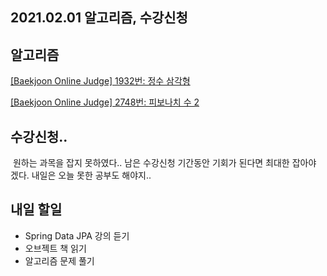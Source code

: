 ## 2021.02.01 알고리즘, 수강신청

## 알고리즘
[[Baekjoon Online Judge] 1932번: 정수 삼각형](https://hyeonic.tistory.com/84)

[[Baekjoon Online Judge] 2748번: 피보나치 수 2](https://hyeonic.tistory.com/85)

## 수강신청..
&nbsp;원하는 과목을 잡지 못하였다.. 남은 수강신청 기간동안 기회가 된다면 최대한 잡아야 겠다. 내일은 오늘 못한 공부도 해야지..

## 내일 할일
 - Spring Data JPA 강의 듣기
 - 오브젝트 책 읽기
 - 알고리즘 문제 풀기